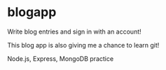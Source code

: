 # blogapp
Write blog entries and sign in with an account! 

This blog app is also giving me a chance to learn git!

Node.js, Express, MongoDB practice
